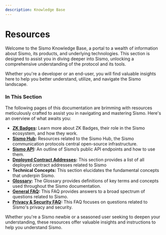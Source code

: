 ```yaml
---
description: Knowledge Base
---
```


# Resources

Welcome to the Sismo Knowledge Base, a portal to a wealth of information about Sismo, its products, and underlying technologies. This section is designed to assist you in diving deeper into Sismo, unlocking a comprehensive understanding of the protocol and its tools.

Whether you're a developer or an end-user, you will find valuable insights here to help you better understand, utilize, and navigate the Sismo landscape.

### In This Section

The following pages of this documentation are brimming with resources meticulously crafted to assist you in navigating and mastering Sismo. Here's an overview of what awaits you:

* [**ZK Badges**](sismo-badges/)**:** Learn more about ZK Badges, their role in the Sismo ecosystem, and how they work.
* [**Sismo Hub**](sismo-hub/)**:** Resources related to the Sismo Hub, the Sismo communication protocols central open-source infrastructure.
* [**Sismo API**](sismo-api/)**:** An outline of Sismo’s public API endpoints and how to use them.
* [**Deployed Contract Addresses**](sismo-101.md)**:** This section provides a list of all deployed contract addresses related to Sismo
* **Technical Concepts:** This section elucidates the fundamental concepts that underpin Sismo.
* [**Glossary**](understanding-sismo-glossary.md)**:** The Glossary provides definitions of key terms and concepts used throughout the Sismo documentation.&#x20;
* [**General FAQ**](general-faq.md)**:** This FAQ provides answers to a broad spectrum of questions related to Sismo.
* [**Privacy & Security FAQ**](privacy-and-security-faq.md)**:** This FAQ focuses on questions related to Sismo's privacy and security.

Whether you're a Sismo newbie or a seasoned user seeking to deepen your understanding, these resources offer valuable insights and instructions to help you understand Sismo.
